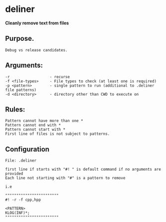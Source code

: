 
# deliner

**Cleanly remove text from files** 

## Purpose.
    Debug vs release candidates. 

## Arguments:
    -r                  - recurse 
    -f <file-types>     - File types to check (at least one is required)
    -p <pattern>        - single pattern to run (additional to .deliner file patterns)
    -d <directory>      - directory other than CWD to execute on

## Rules:
    Pattern cannot have more than one *
    Pattern cannot end with *
    Pattern cannot start with *
    First line of files is not subject to patterns.

## Configuration

    File: .deliner

    first line if starts with "#! " is default command if no arguments are provided
    Each line not starting with "#" is a pattern to remove

    i.e

    """"""""""""""""""""""""
    #! -r -f cpp,hpp 

    <PATTERN>
    KLOG(INF)*;
    """"""""""""""""""""""""